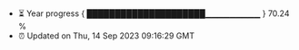 - ⏳ Year progress { █████████████████████▁▁▁▁▁▁▁▁▁ } 70.24 %
- ⏰ Updated on Thu, 14 Sep 2023 09:16:29 GMT

